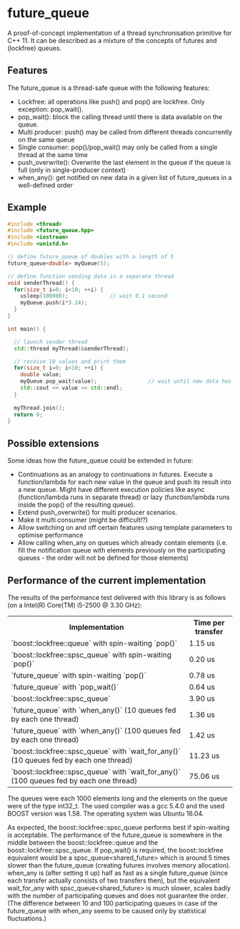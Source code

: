 # future_queue
A proof-of-concept implementation of a thread synchronisation primitive for C++ 11. It can be described as a mixture of the concepts of futures and (lockfree) queues.

## Features
The future_queue is a thread-safe queue with the following features:
* Lockfree: all operations like push() and pop() are lockfree. Only exception: pop_wait().
* pop_wait(): block the calling thread until there is data available on the queue.
* Multi producer: push() may be called from different threads concurrently on the same queue
* Single consumer: pop()/pop_wait() may only be called from a single thread at the same time
* push_overwrite(): Overwrite the last element in the queue if the queue is full (only in single-producer context)
* when_any(): get notified on new data in a given list of future_queues in a well-defined order

## Example
```C++
#include <thread>
#include <future_queue.hpp>
#include <iostream>
#include <unistd.h>

// define future_queue of doubles with a length of 5
future_queue<double> myQueue(5);

// define function sending data in a separate thread
void senderThread() {
  for(size_t i=0; i<10; ++i) {
    usleep(100000);             // wait 0.1 second
    myQueue.push(i*3.14);
  }
}

int main() {

  // launch sender thread
  std::thread myThread(&senderThread);

  // receive 10 values and print them
  for(size_t i=0; i<10; ++i) {
    double value;
    myQueue.pop_wait(value);                // wait until new data has arrived
    std::cout << value << std::endl;
  }
  
  myThread.join();
  return 0;
}
```

## Possible extensions
Some ideas how the future_queue could be extended in future:
* Continuations as an analogy to continuations in futures. Execute a function/lambda for each new value in the queue and push its result into a new queue. Might have different execution policies like async (function/lambda runs in separate thread) or lazy (function/lambda runs inside the pop() of the resulting queue).
* Extend push_overwrite() for multi producer scenarios.
* Make it multi consumer (might be difficult!?)
* Allow switching on and off certain features using template parameters to optimise performance
* Allow calling when_any on queues which already contain elements (i.e. fill the notification queue with elements previously on the participating queues - the order will not be defined for those elements)

## Performance of the current implementation
The results of the performance test delivered with this library is as follows (on a Intel(R) Core(TM) i5-2500 @ 3.30 GHz):
<table>
  <tr><th>Implementation</th><th>Time per transfer</th></tr>
  <tr><td>`boost::lockfree::queue` with spin-waiting `pop()`</td><td>1.15 us</td></tr>
  <tr><td>`boost::lockfree::spsc_queue` with spin-waiting `pop()`</td><td>0.20 us</td></tr>
  <tr><td>`future_queue` with spin-waiting `pop()`</td><td>0.78 us</td></tr>
  <tr><td>`future_queue` with `pop_wait()`</td><td>0.64 us</td></tr>
  <tr><td>`boost::lockfree::spsc_queue<boost::shared_future>`</td><td>3.90 us</td></tr>
  <tr><td>`future_queue` with `when_any()` (10 queues fed by each one thread)</td><td>1.36 us</td></tr>
  <tr><td>`future_queue` with `when_any()` (100 queues fed by each one thread)</td><td>1.42 us</td></tr>
  <tr><td>`boost::lockfree::spsc_queue<boost::shared_future>` with `wait_for_any()` (10 queues fed by each one thread)</td><td>11.23 us</td></tr>
  <tr><td>`boost::lockfree::spsc_queue<boost::shared_future>` with `wait_for_any()` (100 queues fed by each one thread)</td><td>75.06 us</td></tr>
</table>
The queues were each 1000 elements long and the elements on the queue were of the type int32_t. The used compiler was a gcc 5.4.0 and the used BOOST version was 1.58. The operating system was Ubuntu 16.04.

As expected, the boost::lockfree::spsc_queue performs best if spin-waiting is acceptable. The performance of the future_queue is somewhere in the middle between the boost::lockfree::queue and the boost::lockfree::spsc_queue. If pop_wait() is required, the boost::lockfree equivalent would be a spsc_queue<shared_future> which is around 5 times slower than the future_queue (creating futures involves memory allocation). when_any is (after setting it up) half as fast as a single future_queue (since each transfer actually consists of two transfers then), but the equivalent wait_for_any with spsc_queue<shared_future> is much slower, scales badly with the number of participating queues and does not guarantee the order. (The difference between 10 and 100 participating queues in case of the future_queue with when_any seems to be caused only by statistical fluctuations.)
